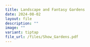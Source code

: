 ```yaml
---
title: Landscape and Fantasy Gardens
date: 2024-08-02
layout: file
description: ""
image: ""
variant: tiptap
file_url: /files/Show_Gardens.pdf
---
```

